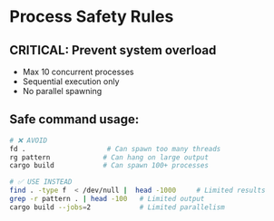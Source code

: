 # Process Safety Rules

## CRITICAL: Prevent system overload
- Max 10 concurrent processes
- Sequential execution only  
- No parallel spawning

## Safe command usage:
```bash
# ❌ AVOID
fd .                    # Can spawn too many threads
rg pattern             # Can hang on large output
cargo build            # Can spawn 100+ processes

# ✅ USE INSTEAD  
find . -type f  < /dev/null |  head -1000     # Limited results
grep -r pattern . | head -100   # Limited output
cargo build --jobs=2            # Limited parallelism